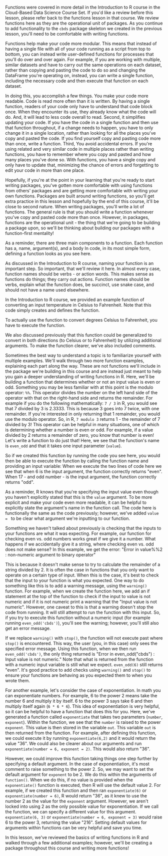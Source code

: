 Functions were covered in more detail in the Introduction to R course in the Cloud-Based Data Science Course Set. If you'd like a review before this lesson, please refer back to the functions lesson in that course. We review functions here as they are the operational unit of packages. As you continue to add functionality to the `cbds` package skeleton we created in the previous lesson, you'll need to be comfortable with writing functions. 

Functions help make your code more modular. This means that instead of having a single file with all of your code running as a script from top to bottom, you can instead write user-defined functions for processes that you'll do over and over again. For example, if you are working with multiple, similar datasets and have to carry out the same operations on each dataset, rather than copying and pasting the code to do so and changing the DataFrame you're operating on, instead, you can write a single function, including the necessary code and then execute that function on each dataset. 

In doing this, you accomplish a few things. You make your code more readable. Code is read more often than it is written. By having a single function, readers of your code only have to understand that code block once. When they encounter its use, they already know what the code will do. And, it will lead to less code overall to read. Second, it simplifies updating your code. If you have the code in a single function and then use that function throughout, if a change needs to happen, you have to only change it in a single location, rather than looking for all the places you've copy and pasted the code. If you find yourself copy and pasting code more than once, write a function. Third, You avoid accidental errors. If you're using related and very similar code in multiple places rather than writing functions, you have to remember where you copy and pasted and how many places you've done so. With functions, you have a single copy and only have to update that, minimizing the chance of errors and forgetting to edit your code in more than one place. 

Hopefully, if you're at the point in your learning that you're ready to start writing packages, you've gotten more comfortable with using functions from others' packages and are getting more comfortable with writing your own functions. Packages are built around writing functions, so you'll get extra practice in this lesson and hopefully by the end of this course, it'll be close to second nature. When writing packages, you'll write a lot of functions. The general rule is that you should write a function whenever you've copy and pasted code more than once. However, in packages, functions are the operational unit - the thing that we're going to be building a package upon, so we'll be thinking about building our packages with a function-first mentality!

As a reminder, there are three main components to a function. Each function has a, name, argument(s), and a body In code, in its most simple form, defining a function looks as you see here.

As discussed in the Introduction to R course, naming your function is an important step. So important, that we'll review it here. In almost every case, function names should be verbs - or action words. This makes sense as functions do things; they carry out actions. Function names should be verbs, explain what the function does, be succinct, use snake case, and should not have a name used elsewhere.

In the Introduction to R course, we provided an example function of converting an input temperature in Celsius to Fahrenheit. Note that this code simply creates and defines the function. 

To actually use the function to convert degrees Celsius to Fahrenheit, you have to execute the function.

We also discussed previously that this function could be generalized to convert in both directions (to Celsius or to Fahrenheit) by utilizing additional arguments. To make the function clearer, we've also included comments.

Sometimes the best way to understand a topic is to familiarize yourself with multiple examples. We'll walk through two more function examples, explaining each part along the way. These are not functions we'll include in the package we're building in this course and are instead just meant to help you gain a deeper understanding of writing functions in R. Here, we'll be building a function that determines whether or not an input value is even or odd. Something you may be less familiar with at this point is the modulo operator: `%%`. This operator divides the number on the left hand side of the operator with that on the right-hand side and returns the remainder. For example if you do the following mathematically: `7 / 3` in R, you would see that 7 divided by 3 is 2.3333. This is because 3 goes into 7 twice, with one remainder. If you're interested in only returning that 1 remainder, you would use the modulo operator. So, in R, `7 modulo 3` returns 1 - the remainder of 7 divided by 3! This operator can be helpful in many situations, one of which is determining whether a number is even or odd. For example, if a value divided by 2 returns a remainder of zero, you know that number is even! Let's write a function to do just that! Here, we see that the function's name is `even_odd` and that it takes one input parameter (`value`).

So if we created this function by running the code you see here, you would then be able to execute the function by calling the function name and providing an input variable: When we execute the two lines of code here we see that when 6 is the input argument, the function correctly returns "even". When 17 - and odd number - is the input argument, the function correctly returns "odd". 

As a reminder, R knows that you're specifying the input value even though you haven't explicitly stated that this is the `value` argument. To be more explicit and make your code even more readable, it can be helpful to explicitly state the argument's name in the function call. The code here is functionally the same as the code previously; however, we've added `value = ` to be clear what argument we're inputting to our function.

Something we haven't talked about previously is checking that the inputs to your functions are what it was expecting. For example, our function for checking even vs. odd numbers works great if we give it a number. What happens if we accidentally give it a string, where checking even vs. odd does not make sense? In this example, we get the error: "Error in value%%2 : non-numeric argument to binary operator"

This is because it doesn't make sense to try to calculate the remainder of a string divided by 2. It is often the case in functions that you only want to operate on a certain type of input. When this is the case, it's best to check that the input to your function is what you expected. One way to do something like this is to add a warning message, using the `warning()` function. For example, when we create the function here, we add an if statement at the top of the function to check if the input to value is not numeric and if it is not numeric print a warning that the "Input value is not numeric". However, one caveat to this is that a warning doesn't stop the code from running. It will still attempt to run the function with this input. So, if you try to execute this function without a numeric input (for example running `even_odd('cbds')`), you'll see the warning; however, you'll still also get an error message.

If we replace `warning()` with `stop()`, the function will not execute past where `stop()` is encountered. This way, the user (you, in this case) only sees the specified error message. Using this function, when we then run `even_odd('cbds')`, the only thing returned is "Error in even_odd("cbds") : Input value is not numeric." Note that what is returned from the function with a numeric input variable is still what we expect. `even_odd(6)` still returns "even". It's good practice to add checks using `warning()` and `stop()` to ensure your functions are behaving as you expected them to when you wrote them.

For another example, let's consider the case of exponentiation. In math you can exponentiate numbers. For example, 6 to the power 2 means take the number 6 and multiply it by itself. 6 to the power 3 says take 6  and then multiply itself again (`6 * 6 * 6`). This idea of exponentiation is very helpful, so it can be helpful to have a function that does this for you. Here, we've generated a function called `exponentiate` that takes two parameters (`number`, `exponent`). Within the function, we see that the `number` is raised to the power `exponent`. This value is then stored in the variable `out`. This variable `out` is then returned from the function. For example, after defining this function, we could execute it by running `exponentiate(6,2)` and it would return the value "36". We could also be clearer about our arguments and run `exponentiate(number = 6, exponent = 2)`. This would also return "36".

However, we could improve this function taking things one step further by specifying a default argument. In the case of exponentiation, it's most comment to raise something to the power 2. So, we may want to set the default argument for `exponent` to be 2. We do this within the arguments of `function()`. When we do this, if no value is provided when the `exponentiate()` function is executed, then R will use the default value 2. For example, if we created this function and then ran `exponentiate(6)` or `exponentiate(number = 6)`, R would return "36", as it knew to use the number 2 as the value for the `exponent` argument. However, we aren't locked into using 2 as the only possible value for exponentiation. If we call the function, we can specify a different value for this argument. `exponentiate(6, 3)` or `exponentiate(number = 6, exponent = 3)` would raise 6 to the power 3, returning the value "216". Setting default values for arguments within functions can be very helpful and save you time.

In this lesson, we've reviewed the basics of writing functions in R and walked through a few additional examples; however, we'll be creating a package throughout this course and writing more functions!



